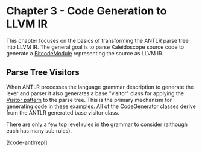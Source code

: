 # Chapter 3 - Code Generation to LLVM IR
This chapter focuses on the basics of transforming the ANTLR parse tree into LLVM IR. The general goal is to
parse Kaleidoscope source code to generate a [BitcodeModule](xref:Llvm.NET.BitcodeModule) representing the
source as LLVM IR.

## Parse Tree Visitors
When ANTLR processes the language grammar description to generate the lexer and parser it also generates a
base "visitor" class for applying the [Visitor pattern](https://en.wikipedia.org/wiki/Visitor_pattern) to
the parse tree. This is the primary mechanism for generating code in these examples. All of the CodeGenerator
classes derive from the ANTLR generated base visitor class.

There are only a few top level rules in the grammar to consider (although each has many sub rules).

[!code-antlr[repl](../../../Samples/Kaleidoscope/Kaleidoscope.Parser/Kaleidoscope.g4?start=181&end=187)]

